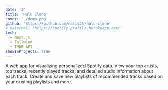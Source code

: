 ```yaml
---
date: '2'
title: 'Hulu Clone'
cover: './demo.png'
github: 'https://github.com/nafis25/hulu-clone'
# external: 'https://spotify-profile.herokuapp.com/'
tech:
  - Next.js
  - Tailwind
  - TMDB API
showInProjects: true
---
```


A web app for visualizing personalized Spotify data. View your top artists, top tracks, recently played tracks, and detailed audio information about each track. Create and save new playlists of recommended tracks based on your existing playlists and more.
